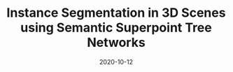 ---
title: "Instance Segmentation in 3D Scenes using Semantic Superpoint Tree Networks"
collection: conferences
permalink: /publication/Instance
date: 2020-10-12
year: "2021"
venue: "ICCV"
city: 
state: ""
thumbnail: "Instance.png"
teaser :
authors: " Zhihao Liang, Zhihao Li, Songcen Xu, Mingkui Tan, Kui Jia"
bibtex: Instance.txt
uri: Instance.pdf
arxiv: https://arxiv.org/abs/2108.07478
project: 
source: 
poster: 
data:
---